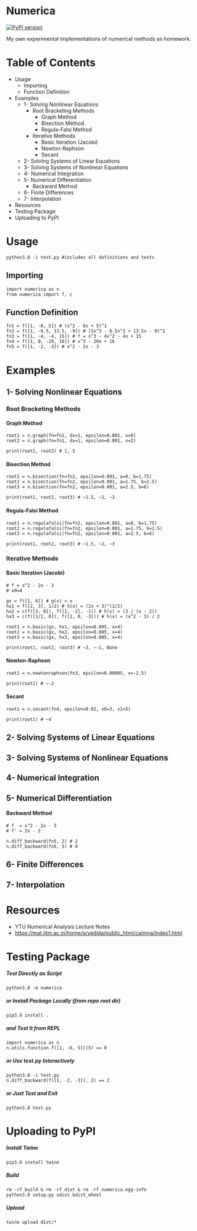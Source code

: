 # Numerica
[![PyPI version](https://badge.fury.io/py/numerica.svg)](https://badge.fury.io/py/numerica)

My own experimental implementations of numerical methods as homework.

# Table of Contents
 - Usage
   - Importing
   - Function Definition
 - Examples
   - 1- Solving Nonlinear Equations
     - Root Bracketing Methods
       - Graph Method
       - Bisection Method
       - Regula-Falsi Method
     - Iterative Methods
       - Basic Iteration (Jacobi)
       - Newton-Raphson
       - Secant
   - 2- Solving Systems of Linear Equations
   - 3- Solving Systems of Nonlinear Equations
   - 4- Numerical Integration
   - 5- Numerical Differentiation
     - Backward Method
   - 6- Finite Differences
   - 7- Interpolation
 - Resources
 - Testing Package
 - Uploading to PyPI

# Usage
    python3.8 -i test.py #includes all definitions and tests

## Importing
    import numerica as n
    from numerica import f, c

## Function Definition
    fn1 = f([1, -6, 5]) # (x^2 - 6x + 5)^1
    fn2 = f([1, -6.5, 13.5, -9]) # (1x^3 - 6.5x^2 + 13.5x - 9)^1
    fn3 = f([1, -4, -4, 15]) # f = x^3 - 4x^2 - 4x + 15
    fn4 = f([1, 0, -20, 16]) # x^3 - 20x + 16
    fn5 = f([1, -2, -3]) # x^2 - 2x - 3

# Examples
## 1- Solving Nonlinear Equations
### Root Bracketing Methods
#### Graph Method
    root1 = n.graph(fn=fn1, dx=1, epsilon=0.001, x=0)
    root2 = n.graph(fn=fn1, dx=1, epsilon=0.001, x=2)

    print(root1, root2) # 1, 5

#### Bisection Method
    root1 = n.bisection(fn=fn2, epsilon=0.001, a=0, b=1.75)
    root2 = n.bisection(fn=fn2, epsilon=0.001, a=1.75, b=2.5)
    root3 = n.bisection(fn=fn2, epsilon=0.001, a=2.5, b=6)

    print(root1, root2, root3) # ~1.5, ~2, ~3

#### Regula-Falsi Method
    root1 = n.regulafalsi(fn=fn2, epsilon=0.001, a=0, b=1.75)
    root2 = n.regulafalsi(fn=fn2, epsilon=0.001, a=1.75, b=2.5)
    root3 = n.regulafalsi(fn=fn2, epsilon=0.001, a=2.5, b=6)

    print(root1, root2, root3) # ~1.5, ~2, ~3

### Iterative Methods
#### Basic Iteration (Jacobi)
    # f = x^2 - 2x - 3
    # x0=4

    gx = f([1, 0]) # g(x) = x
    hx1 = f([2, 3], 1/2) # h(x) = (2x + 3)^(1/2)
    hx2 = c(f([3, 0]), f([1, -2], -1)) # h(x) = (3 / (x - 2))
    hx3 = c(f([1/2, 0]), f([1, 0, -3])) # h(x) = (x^2 - 3) / 2

    root1 = n.basic(gx, hx1, epsilon=0.005, x=4)
    root2 = n.basic(gx, hx2, epsilon=0.005, x=4)
    root3 = n.basic(gx, hx3, epsilon=0.005, x=4)

    print(root1, root2, root3) # ~3, ~-1, None

#### Newton-Raphson
    root1 = n.newtonraphson(fn3, epsilon=0.00005, x=-2.5)

    print(root1) # ~-2

#### Secant
    root1 = n.secant(fn4, epsilon=0.02, x0=3, x1=5)

    print(root1) # ~4

## 2- Solving Systems of Linear Equations
## 3- Solving Systems of Nonlinear Equations
## 4- Numerical Integration

## 5- Numerical Differentiation
#### Backward Method
    # f  = x^2 - 2x - 3
    # f' = 2x - 2

    n.diff_backward(fn5, 2) # 2
    n.diff_backward(fn5, 5) # 8

## 6- Finite Differences
## 7- Interpolation

# Resources
- YTU Numerical Analysis Lecture Notes
- https://mat.iitm.ac.in/home/sryedida/public_html/caimna/index1.html

# Testing Package
##### Test Directly as Script
    python3.8 -m numerica
##### or Install Package Locally (from repo root dir)
    pip3.8 install .
##### and Test It from REPL
    import numerica as n
    n.utils.function.f([1, -6, 5])(5) == 0
##### or Use test.py Interactively
    python3.8 -i test.py
    n.diff_backward(f([1, -2, -3]), 2) == 2
##### or Just Test and Exit
    python3.8 test.py

# Uploading to PyPI
##### Install Twine
    pip3.8 install twine
##### Build
    rm -rf build & rm -rf dist & rm -rf numerica.egg-info
    python3.8 setup.py sdist bdist_wheel
##### Upload
    twine upload dist/*